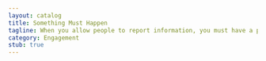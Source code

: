 ```yaml
---
layout: catalog
title: Something Must Happen
tagline: When you allow people to report information, you must have a proces in place to follow up on their reports.
category: Engagement
stub: true
---
```

